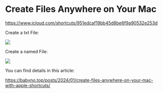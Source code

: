 # Create Files Anywhere on Your Mac

https://www.icloud.com/shortcuts/951edcaf19bb45d8be6f9a90532e253d

Create a txt File:

![](https://babyno.top/imgs/posts/2024-01-23-create-files-anywhere-on-your-mac-with-apple-shortcuts/example1.gif)

Create a named File:

![](https://babyno.top/imgs/posts/2024-01-23-create-files-anywhere-on-your-mac-with-apple-shortcuts/example2.gif)

You can find details in this article:

https://babyno.top/posts/2024/01/create-files-anywhere-on-your-mac-with-apple-shortcuts/
